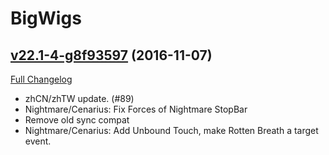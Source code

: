 # BigWigs

## [v22.1-4-g8f93597](https://github.com/BigWigsMods/BigWigs/tree/8f93597617e7abd2bc7f410f1684cec9e4cb7ab1) (2016-11-07) [](#top)
[Full Changelog](https://github.com/BigWigsMods/BigWigs/compare/v22.1...8f93597617e7abd2bc7f410f1684cec9e4cb7ab1)

- zhCN/zhTW update. (#89)  
- Nightmare/Cenarius: Fix Forces of Nightmare StopBar  
- Remove old sync compat  
- Nightmare/Cenarius: Add Unbound Touch, make Rotten Breath a target event.  
